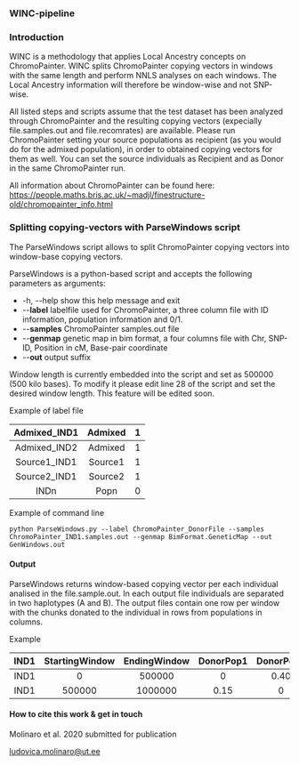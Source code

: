 ### WINC-pipeline

### Introduction

WINC is a methodology that applies Local Ancestry concepts on ChromoPainter. WINC splits ChromoPainter copying vectors in windows with the same length and perform NNLS analyses on each windows. The Local Ancestry information will therefore be window-wise and not SNP-wise.  


All listed steps and scripts assume that the test dataset has been analyzed through ChromoPainter and the resulting copying vectors (expecially file.samples.out and file.recomrates) are available. Please run ChromoPainter setting your source populations as recipient (as you would do for the admixed population), in order to obtained copying vectors for them as well. You can set the source individuals as Recipient and as Donor in the same ChromoPainter run.   


All information about ChromoPainter can be found here: https://people.maths.bris.ac.uk/~madjl/finestructure-old/chromopainter_info.html  


### Splitting copying-vectors with ParseWindows script

The ParseWindows script allows to split ChromoPainter copying vectors into window-base copying vectors.  

ParseWindows is a python-based script and accepts the following parameters as arguments:  
  
  

*  -h, --help            show this help message and exit
*  --**label**           labelfile used for ChromoPainter, a three column file with ID information, population information and 0/1. 
*  --**samples**         ChromoPainter samples.out file 
*  --**genmap**          genetic map in bim format, a four columns file with Chr, SNP-ID, Position in cM, Base-pair coordinate
*  --**out**             output suffix  

Window length is currently embedded into the script and set as 500000 (500 kilo bases). To modify it please edit line 28 of the script and set the desired window length. This feature will be edited soon.  
  
  
    
Example of label file  
  
  

| Admixed_IND1 | Admixed | 1 |
|:------------:|:-------:|:-:|
| Admixed_IND2 | Admixed | 1 |
| Source1_IND1 | Source1 | 1 |
| Source2_IND1 | Source2 | 1 |
| INDn | Popn | 0 |  

                      
Example of command line  

`python ParseWindows.py --label ChromoPainter_DonorFile --samples ChromoPainter_IND1.samples.out --genmap BimFormat.GeneticMap --out GenWindows.out`  
  
    
    
#### Output

ParseWindows returns window-based copying vector per each individual analised in the file.sample.out. In each output file individuals are separated in two haplotypes (A and B).
The output files contain one row per window with the chunks donated to the individual in rows from populations in columns.  


Example 

| IND1 | StartingWindow | EndingWindow | DonorPop1 | DonorPop2 | DonorPopN |
|:----:|:--------------:|:------------:|:---------:|:---------:|:---------:|
| IND1 | 0 | 500000 | 0 | 0.40 | 0.85 | 2.7 |
| IND1 | 500000 | 1000000 | 0.15 | 0 | 1.35 |

 
 
#### How to cite this work & get in touch

Molinaro et al. 2020 submitted for publication  

ludovica.molinaro@ut.ee
